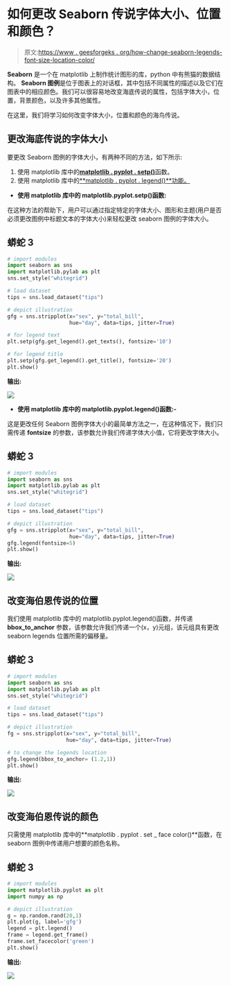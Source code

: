 # 如何更改 Seaborn 传说字体大小、位置和颜色？

> 原文:[https://www . geesforgeks . org/how-change-seaborn-legends-font-size-location-color/](https://www.geeksforgeeks.org/how-to-change-seaborn-legends-font-size-location-and-color/)

**Seaborn** 是一个在 matplotlib 上制作统计图形的库，python 中有熊猫的数据结构。 **Seaborn 图例**是位于图表上的对话框，其中包括不同属性的描述以及它们在图表中的相应颜色。我们可以很容易地改变海底传说的属性，包括字体大小，位置，背景颜色，以及许多其他属性。

在这里，我们将学习如何改变字体大小，位置和颜色的海鸟传说。

## **更改海底传说的字体大小**

要更改 Seaborn 图例的字体大小，有两种不同的方法，如下所示:

1.  使用 matplotlib 库中的[**matplotlib . pyplot . setp()**](https://www.geeksforgeeks.org/matplotlib-pyplot-setp-function-in-python/)函数。
2.  使用 matplotlib 库中的[**matplotlib . pyplot . legend()**功能。](https://www.geeksforgeeks.org/matplotlib-pyplot-legend-in-python/)

*   **使用 matplotlib 库中的 matplotlib.pyplot.setp()函数:**

在这种方法的帮助下，用户可以通过指定特定的字体大小、图形和主题(用户是否必须更改图例中标题文本的字体大小)来轻松更改 seaborn 图例的字体大小。

## 蟒蛇 3

```py
# import modules
import seaborn as sns
import matplotlib.pylab as plt
sns.set_style("whitegrid")

# load dataset
tips = sns.load_dataset("tips")

# depict illustration
gfg = sns.stripplot(x="sex", y="total_bill",
                    hue="day", data=tips, jitter=True)

# for legend text
plt.setp(gfg.get_legend().get_texts(), fontsize='10') 

# for legend title
plt.setp(gfg.get_legend().get_title(), fontsize='20') 
plt.show()
```

**输出:**

![](img/70075032181ce94e1f90a041d75c9325.png)

*   **使用 matplotlib 库中的 matplotlib.pyplot.legend()函数:-**

这是更改任何 Seaborn 图例字体大小的最简单方法之一，在这种情况下，我们只需传递 **fontsize** 的参数，该参数允许我们传递字体大小值，它将更改字体大小。

## 蟒蛇 3

```py
# import modules
import seaborn as sns
import matplotlib.pylab as plt
sns.set_style("whitegrid")

# load dataset
tips = sns.load_dataset("tips")

# depict illustration
gfg = sns.stripplot(x="sex", y="total_bill",
                    hue="day", data=tips, jitter=True)
gfg.legend(fontsize=5)
plt.show()
```

**输出:**

![](img/f4a7276f7565b9ea66a211cb3f80fd17.png)

## **改变海伯恩传说的位置**

我们使用 matplotlib 库中的 matplotlib.pyplot.legend()函数，并传递 **bbox_to_anchor** 参数，该参数允许我们传递一个(x，y)元组，该元组具有更改 seaborn legends 位置所需的偏移量。

## 蟒蛇 3

```py
# import modules
import seaborn as sns
import matplotlib.pylab as plt
sns.set_style("whitegrid")

# load dataset
tips = sns.load_dataset("tips")

# depict illustration
fg = sns.stripplot(x="sex", y="total_bill",
                   hue="day", data=tips, jitter=True)

# to change the legends location
gfg.legend(bbox_to_anchor= (1.2,1))
plt.show()
```

**输出:**

![](img/bb8d37b07df66b41d1505bbfb950e407.png)

## **改变海伯恩传说的颜色**

只需使用 matplotlib 库中的**matplotlib . pyplot . set _ face color()**函数，在 seaborn 图例中传递用户想要的颜色名称。

## 蟒蛇 3

```py
# import modules
import matplotlib.pyplot as plt
import numpy as np

# depict illustration
g = np.random.rand(20,1)
plt.plot(g, label='gfg')
legend = plt.legend()
frame = legend.get_frame()
frame.set_facecolor('green')
plt.show()
```

**输出:**

![](img/de0b25042d5f15a2d8f14ddf56ce2711.png)